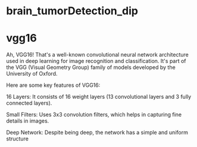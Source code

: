 # brain_tumorDetection_dip

# vgg16

Ah, VGG16! That's a well-known convolutional neural network architecture used in deep learning for image recognition and classification. It's part of the VGG (Visual Geometry Group) family of models developed by the University of Oxford.

Here are some key features of VGG16:

16 Layers: It consists of 16 weight layers (13 convolutional layers and 3 fully connected layers).

Small Filters: Uses 3x3 convolution filters, which helps in capturing fine details in images.

Deep Network: Despite being deep, the network has a simple and uniform structure
